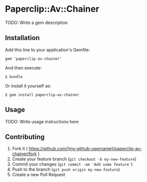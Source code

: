 # Paperclip::Av::Chainer

TODO: Write a gem description

## Installation

Add this line to your application's Gemfile:

    gem 'paperclip-av-chainer'

And then execute:

    $ bundle

Or install it yourself as:

    $ gem install paperclip-av-chainer

## Usage

TODO: Write usage instructions here

## Contributing

1. Fork it ( https://github.com/[my-github-username]/paperclip-av-chainer/fork )
2. Create your feature branch (`git checkout -b my-new-feature`)
3. Commit your changes (`git commit -am 'Add some feature'`)
4. Push to the branch (`git push origin my-new-feature`)
5. Create a new Pull Request
